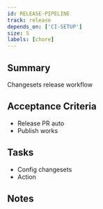 ```yaml
---
id: RELEASE-PIPELINE
track: release
depends_on: ['CI-SETUP']
size: S
labels: [chore]
---
```


## Summary
Changesets release workflow

## Acceptance Criteria
- Release PR auto
- Publish works

## Tasks
- Config changesets
- Action

## Notes

